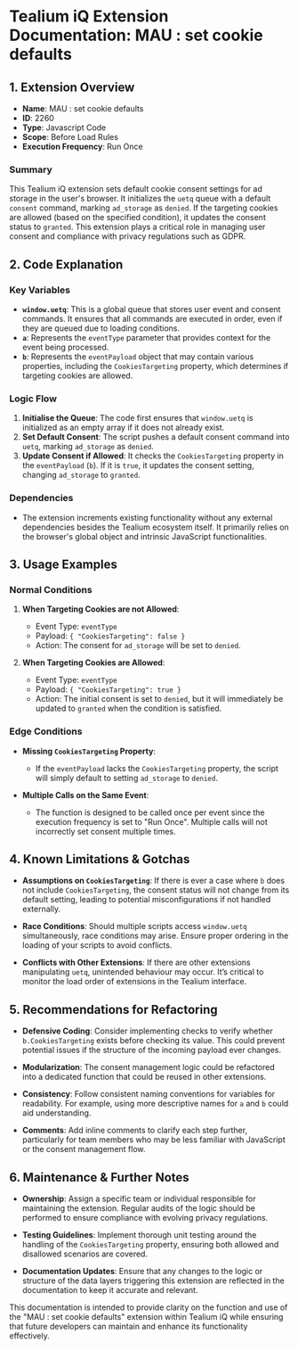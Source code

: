 # Tealium iQ Extension Documentation: MAU : set cookie defaults

## 1. Extension Overview

- **Name**: MAU : set cookie defaults
- **ID**: 2260
- **Type**: Javascript Code
- **Scope**: Before Load Rules
- **Execution Frequency**: Run Once

### Summary
This Tealium iQ extension sets default cookie consent settings for ad storage in the user's browser. It initializes the `uetq` queue with a default `consent` command, marking `ad_storage` as `denied`. If the targeting cookies are allowed (based on the specified condition), it updates the consent status to `granted`. This extension plays a critical role in managing user consent and compliance with privacy regulations such as GDPR.

## 2. Code Explanation

### Key Variables
- **`window.uetq`**: This is a global queue that stores user event and consent commands. It ensures that all commands are executed in order, even if they are queued due to loading conditions.
- **`a`**: Represents the `eventType` parameter that provides context for the event being processed.
- **`b`**: Represents the `eventPayload` object that may contain various properties, including the `CookiesTargeting` property, which determines if targeting cookies are allowed.

### Logic Flow
1. **Initialise the Queue**: The code first ensures that `window.uetq` is initialized as an empty array if it does not already exist.
2. **Set Default Consent**: The script pushes a default consent command into `uetq`, marking `ad_storage` as `denied`.
3. **Update Consent if Allowed**: It checks the `CookiesTargeting` property in the `eventPayload` (`b`). If it is `true`, it updates the consent setting, changing `ad_storage` to `granted`.

### Dependencies
- The extension increments existing functionality without any external dependencies besides the Tealium ecosystem itself. It primarily relies on the browser's global object and intrinsic JavaScript functionalities.

## 3. Usage Examples

### Normal Conditions
1. **When Targeting Cookies are not Allowed**:
   - Event Type: `eventType`
   - Payload: `{ "CookiesTargeting": false }`
   - Action: The consent for `ad_storage` will be set to `denied`.

2. **When Targeting Cookies are Allowed**:
   - Event Type: `eventType`
   - Payload: `{ "CookiesTargeting": true }`
   - Action: The initial consent is set to `denied`, but it will immediately be updated to `granted` when the condition is satisfied.

### Edge Conditions
- **Missing `CookiesTargeting` Property**:
  - If the `eventPayload` lacks the `CookiesTargeting` property, the script will simply default to setting `ad_storage` to `denied`.

- **Multiple Calls on the Same Event**:
  - The function is designed to be called once per event since the execution frequency is set to "Run Once". Multiple calls will not incorrectly set consent multiple times.

## 4. Known Limitations & Gotchas

- **Assumptions on `CookiesTargeting`**: If there is ever a case where `b` does not include `CookiesTargeting`, the consent status will not change from its default setting, leading to potential misconfigurations if not handled externally.
  
- **Race Conditions**: Should multiple scripts access `window.uetq` simultaneously, race conditions may arise. Ensure proper ordering in the loading of your scripts to avoid conflicts.

- **Conflicts with Other Extensions**: If there are other extensions manipulating `uetq`, unintended behaviour may occur. It’s critical to monitor the load order of extensions in the Tealium interface.

## 5. Recommendations for Refactoring

- **Defensive Coding**: Consider implementing checks to verify whether `b.CookiesTargeting` exists before checking its value. This could prevent potential issues if the structure of the incoming payload ever changes.
  
- **Modularization**: The consent management logic could be refactored into a dedicated function that could be reused in other extensions.

- **Consistency**: Follow consistent naming conventions for variables for readability. For example, using more descriptive names for `a` and `b` could aid understanding.

- **Comments**: Add inline comments to clarify each step further, particularly for team members who may be less familiar with JavaScript or the consent management flow.

## 6. Maintenance & Further Notes

- **Ownership**: Assign a specific team or individual responsible for maintaining the extension. Regular audits of the logic should be performed to ensure compliance with evolving privacy regulations.
  
- **Testing Guidelines**: Implement thorough unit testing around the handling of the `CookiesTargeting` property, ensuring both allowed and disallowed scenarios are covered.

- **Documentation Updates**: Ensure that any changes to the logic or structure of the data layers triggering this extension are reflected in the documentation to keep it accurate and relevant. 

This documentation is intended to provide clarity on the function and use of the "MAU : set cookie defaults" extension within Tealium iQ while ensuring that future developers can maintain and enhance its functionality effectively.